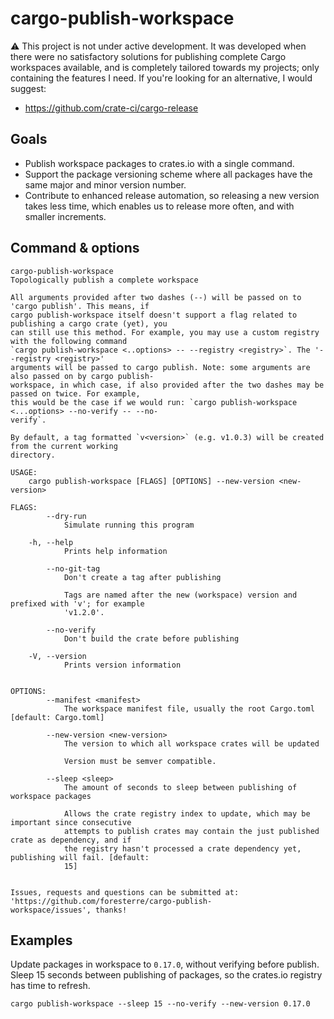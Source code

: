 # cargo-publish-workspace

⚠ This project is not under active development. It was developed when there were no satisfactory solutions for publishing complete Cargo workspaces available, and is completely tailored towards my projects; only containing the features I need. If you're looking for an alternative, I would suggest:
* https://github.com/crate-ci/cargo-release

## Goals

* Publish workspace packages to crates.io with a single command.
* Support the package versioning scheme where all packages have the same major and minor version number.
* Contribute to enhanced release automation, so releasing a new version takes less time, which enables us to release more often,
 and with smaller increments.

## Command & options

```
cargo-publish-workspace
Topologically publish a complete workspace

All arguments provided after two dashes (--) will be passed on to 'cargo publish'. This means, if
cargo publish-workspace itself doesn't support a flag related to publishing a cargo crate (yet), you
can still use this method. For example, you may use a custom registry with the following command
`cargo publish-workspace <..options> -- --registry <registry>`. The '--registry <registry>'
arguments will be passed to cargo publish. Note: some arguments are also passed on by cargo publish-
workspace, in which case, if also provided after the two dashes may be passed on twice. For example,
this would be the case if we would run: `cargo publish-workspace <...options> --no-verify -- --no-
verify`.

By default, a tag formatted `v<version>` (e.g. v1.0.3) will be created from the current working
directory.

USAGE:
    cargo publish-workspace [FLAGS] [OPTIONS] --new-version <new-version>

FLAGS:
        --dry-run
            Simulate running this program

    -h, --help
            Prints help information

        --no-git-tag
            Don't create a tag after publishing

            Tags are named after the new (workspace) version and prefixed with 'v'; for example
            'v1.2.0'.

        --no-verify
            Don't build the crate before publishing

    -V, --version
            Prints version information


OPTIONS:
        --manifest <manifest>
            The workspace manifest file, usually the root Cargo.toml [default: Cargo.toml]

        --new-version <new-version>
            The version to which all workspace crates will be updated

            Version must be semver compatible.

        --sleep <sleep>
            The amount of seconds to sleep between publishing of workspace packages

            Allows the crate registry index to update, which may be important since consecutive
            attempts to publish crates may contain the just published crate as dependency, and if
            the registry hasn't processed a crate dependency yet, publishing will fail. [default:
            15]


Issues, requests and questions can be submitted at: 'https://github.com/foresterre/cargo-publish-
workspace/issues', thanks!
```

## Examples

Update packages in workspace to `0.17.0`, without verifying before publish. Sleep 15 seconds between publishing of packages, so the crates.io registry has time to refresh.
```
cargo publish-workspace --sleep 15 --no-verify --new-version 0.17.0
```
